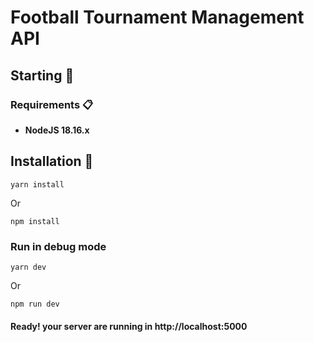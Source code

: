 # Football Tournament Management API

## Starting 🚀


### Requirements 📋

* **NodeJS 18.16.x**

## Installation 🔧
```
yarn install
```
Or

```
npm install
```

### Run in debug mode

```
yarn dev
```
Or
```
npm run dev
```
#### Ready! your server are running in http://localhost:5000
